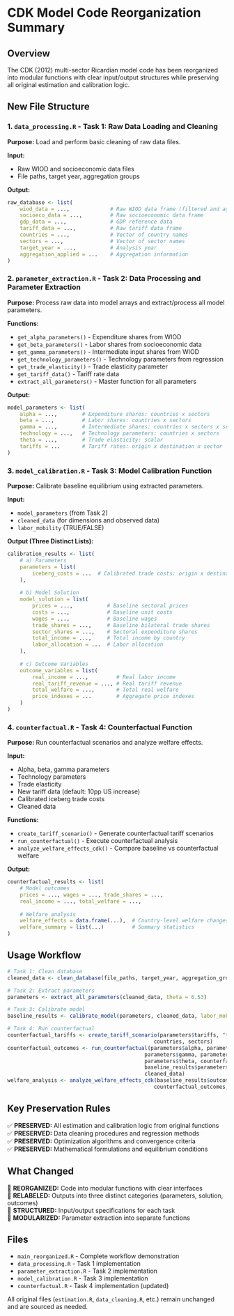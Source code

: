 # CDK Model Code Reorganization Summary

## Overview
The CDK (2012) multi-sector Ricardian model code has been reorganized into modular functions with clear input/output structures while preserving all original estimation and calibration logic.

## New File Structure

### 1. `data_processing.R` - Task 1: Raw Data Loading and Cleaning
**Purpose:** Load and perform basic cleaning of raw data files.

**Input:** 
- Raw WIOD and socioeconomic data files
- File paths, target year, aggregation groups

**Output:**
```r
raw_database <- list(
    wiod_data = ...,             # Raw WIOD data frame (filtered and aggregated)
    socioeco_data = ...,         # Raw socioeconomic data frame
    gdp_data = ...,              # GDP reference data
    tariff_data = ...,           # Raw tariff data frame
    countries = ...,             # Vector of country names
    sectors = ...,               # Vector of sector names  
    target_year = ...,           # Analysis year
    aggregation_applied = ...    # Aggregation information
)
```

### 2. `parameter_extraction.R` - Task 2: Data Processing and Parameter Extraction
**Purpose:** Process raw data into model arrays and extract/process all model parameters.

**Functions:**
- `get_alpha_parameters()` - Expenditure shares from WIOD
- `get_beta_parameters()` - Labor shares from socioeconomic data
- `get_gamma_parameters()` - Intermediate input shares from WIOD
- `get_technology_parameters()` - Technology parameters from regression
- `get_trade_elasticity()` - Trade elasticity parameter
- `get_tariff_data()` - Tariff rate data
- `extract_all_parameters()` - Master function for all parameters

**Output:**
```r
model_parameters <- list(
    alpha = ...,        # Expenditure shares: countries x sectors
    beta = ...,         # Labor shares: countries x sectors
    gamma = ...,        # Intermediate shares: countries x sectors x sectors
    technology = ...,   # Technology parameters: countries x sectors
    theta = ...,        # Trade elasticity: scalar
    tariffs = ...       # Tariff rates: origin x destination x sector
)
```

### 3. `model_calibration.R` - Task 3: Model Calibration Function
**Purpose:** Calibrate baseline equilibrium using extracted parameters.

**Input:** 
- `model_parameters` (from Task 2)
- `cleaned_data` (for dimensions and observed data)
- `labor_mobility` (TRUE/FALSE)

**Output (Three Distinct Lists):**
```r
calibration_results <- list(
    # a) Parameters
    parameters = list(
        iceberg_costs = ...  # Calibrated trade costs: origin x destination x sector
    ),
    
    # b) Model Solution  
    model_solution = list(
        prices = ...,           # Baseline sectoral prices
        costs = ...,            # Baseline unit costs  
        wages = ...,            # Baseline wages
        trade_shares = ...,     # Baseline bilateral trade shares
        sector_shares = ...,    # Sectoral expenditure shares
        total_income = ...,     # Total income by country
        labor_allocation = ...  # Labor allocation
    ),
    
    # c) Outcome Variables
    outcome_variables = list(
        real_income = ...,         # Real labor income
        real_tariff_revenue = ..., # Real tariff revenue
        total_welfare = ...,       # Total real welfare  
        price_indexes = ...        # Aggregate price indexes
    )
)
```

### 4. `counterfactual.R` - Task 4: Counterfactual Function
**Purpose:** Run counterfactual scenarios and analyze welfare effects.

**Input:**
- Alpha, beta, gamma parameters
- Technology parameters  
- Trade elasticity
- New tariff data (default: 10pp US increase)
- Calibrated iceberg trade costs
- Cleaned data

**Functions:**
- `create_tariff_scenario()` - Generate counterfactual tariff scenarios
- `run_counterfactual()` - Execute counterfactual analysis
- `analyze_welfare_effects_cdk()` - Compare baseline vs counterfactual welfare

**Output:**
```r
counterfactual_results <- list(
    # Model outcomes
    prices = ..., wages = ..., trade_shares = ..., 
    real_income = ..., total_welfare = ...,
    
    # Welfare analysis
    welfare_effects = data.frame(...),  # Country-level welfare changes
    welfare_summary = list(...)         # Summary statistics
)
```

## Usage Workflow

```r
# Task 1: Clean database
cleaned_data <- clean_database(file_paths, target_year, aggregation_groups)

# Task 2: Extract parameters  
parameters <- extract_all_parameters(cleaned_data, theta = 6.53)

# Task 3: Calibrate model
baseline_results <- calibrate_model(parameters, cleaned_data, labor_mobility = TRUE)

# Task 4: Run counterfactual
counterfactual_tariffs <- create_tariff_scenario(parameters$tariffs, "trump_10pp", 
                                               countries, sectors)
counterfactual_outcomes <- run_counterfactual(parameters$alpha, parameters$beta, 
                                            parameters$gamma, parameters$technology,
                                            parameters$theta, counterfactual_tariffs,
                                            baseline_results$parameters$iceberg_costs,
                                            cleaned_data)
welfare_analysis <- analyze_welfare_effects_cdk(baseline_results$outcome_variables,
                                               counterfactual_outcomes, countries)
```

## Key Preservation Rules

✅ **PRESERVED:** All estimation and calibration logic from original functions  
✅ **PRESERVED:** Data cleaning procedures and regression methods  
✅ **PRESERVED:** Optimization algorithms and convergence criteria  
✅ **PRESERVED:** Mathematical formulations and equilibrium conditions  

## What Changed

🔄 **REORGANIZED:** Code into modular functions with clear interfaces  
🔄 **RELABELED:** Outputs into three distinct categories (parameters, solution, outcomes)  
🔄 **STRUCTURED:** Input/output specifications for each task  
🔄 **MODULARIZED:** Parameter extraction into separate functions  

## Files
- `main_reorganized.R` - Complete workflow demonstration
- `data_processing.R` - Task 1 implementation  
- `parameter_extraction.R` - Task 2 implementation
- `model_calibration.R` - Task 3 implementation
- `counterfactual.R` - Task 4 implementation (updated)

All original files (`estimation.R`, `data_cleaning.R`, etc.) remain unchanged and are sourced as needed.